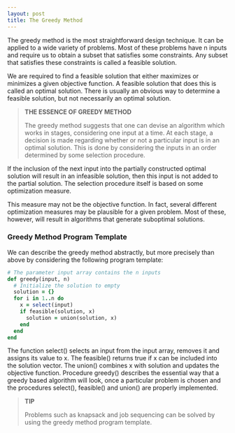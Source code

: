 ```yaml
---
layout: post
title: The Greedy Method
---
```


The greedy method is the most straightforward design technique. It can be applied to a wide variety of problems. Most of these problems have n inputs and require us to obtain a subset that satisfies some constraints. Any subset that satisfies these constraints is called a feasible solution. 

We are required to find a feasible solution that either maximizes or minimizes a given objective function. A feasible solution that does this is called an optimal solution. There is usually an obvious way to determine a feasible solution, but not necessarily an optimal solution.

<blockquote class="note">
  <strong>THE ESSENCE OF GREEDY METHOD</strong> 
  <p>
    The greedy method suggests that one can devise an algorithm which works in stages, considering one input at a time. At each stage, a decision is made regarding whether or not a particular input is in an optimal solution. This is done by considering the inputs in an order determined by some selection procedure.
  </p>
</blockquote>

If the inclusion of the next input into the partially constructed optimal solution will result in an infeasible solution, then this input is not added to the partial solution. The selection procedure itself is based on some optimization measure. 

This measure may not be the objective function. In fact, several different optimization measures may be plausible for a given problem. Most of these, however, will result in algorithms that generate suboptimal solutions.

### Greedy Method Program Template

We can describe the greedy method abstractly, but more precisely than above by considering the following program template:

```ruby
# The parameter input array contains the n inputs
def greedy(input, n)
  # Initialize the solution to empty
  solution = {}
  for i in 1..n do
    x = select(input)
    if feasible(solution, x)
      solution = union(solution, x)
    end
  end
end
```

The function select() selects an input from the input array, removes it and assigns its value to x. The feasible() returns true if x can be included into the solution vector. The union() combines x with solution and updates the objective function. Procedure greedy() describes the essential way that a greedy based algorithm will look, once a particular problem is chosen and the procedures select(), feasible() and union() are properly implemented.

<blockquote class="note">
  <strong>TIP</strong> 
  <p>
    Problems such as knapsack and job sequencing can be solved by using the greedy method program template.
  </p>
</blockquote>
